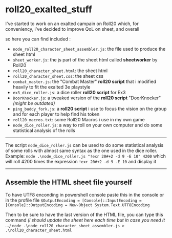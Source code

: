 # roll20_exalted_stuff

I've started to work on an exalted campain on Roll20 which, for conveniency, i've decided to improve QoL on sheet, and overall

so here you can find included :
- `node_roll20_character_sheet_assembler.js`: the file used to produce the sheet html
- `sheet_worker.js`: the js part of the sheet html called **sheetworker** by Roll20
- `roll20_character_sheet.html`: the sheet html
- `roll20_character_sheet.css`: the sheet css
- `combat_master.js`: the "Combat Master" **roll20 script** that i modified heavily to fit the exalted 3e playstyle
- `ex3_dice_roller.js`: a dice roller **roll20 script** for Ex3
- `DoorKnocker.js`: a tweaked version of the **roll20 script** "DoorKnocker" *(might be outdated)*
- `ping_buddy_fork.js`: a **roll20 script** i use to focus the vision on the group and for each player to help find his token
- `roll20_macros.txt`: some Roll20 Macros i use in my own game
- `node_dice_roller.js`: a way to roll on your own computer and do some statistical analysis of the rolls

---

The script `node_dice_roller.js` can be used to do some statistical analysis of some rolls with almost same syntax as the one used in the dice roller. Example: `node .\node_dice_roller.js "!exr 20#+2 -d 9 -E 10" 4200` which will roll 4200 times the expression `!exr 20#+2 -d 9 -E 10` and display it

---
## Assemble the HTML sheet file yourself

To have UTF8 enconding in powershell console paste this in the console or in the profile file
`$OutputEncoding = [Console]::InputEncoding = [Console]::OutputEncoding = New-Object System.Text.UTF8Encoding`

Then to be sure to have the last version of the HTML file, you can type this command *(i should update the sheet here each time but in case you need it ...)*
`node .\node_roll20_character_sheet_assembler.js > .\roll20_character_sheet.html`